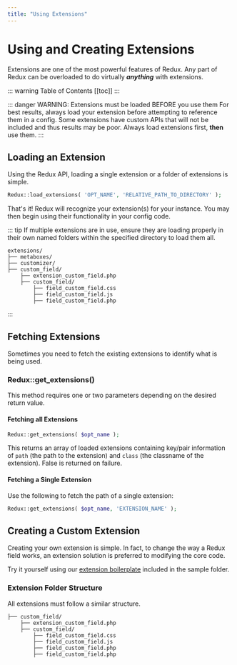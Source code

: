 ```yaml
---
title: "Using Extensions"
---
```


# Using and Creating Extensions
Extensions are one of the most powerful features of Redux. Any part of Redux can be overloaded to do virtually
__***anything***__ with extensions. 

::: warning Table of Contents
[[toc]]
:::

::: danger WARNING: Extensions must be loaded BEFORE you use them
For best results, always load your extension before attempting to reference them in a config. Some extensions have custom APIs that
will not be included and thus results may be poor. Always load extensions first, **then** use them.
:::

## Loading an Extension
Using the Redux API, loading a single extension or a folder of extensions is simple.

```php
Redux::load_extensions( 'OPT_NAME', 'RELATIVE_PATH_TO_DIRECTORY' );
```

That's it! Redux will recognize your extension(s) for your instance.  You may then begin using their functionality in your config code.

::: tip
If multiple extensions are in use, ensure they are loading properly in their own named folders within the specified directory to load them all.

```text
extensions/
├── metaboxes/
├── customizer/
├── custom_field/
    ├── extension_custom_field.php
    ├── custom_field/
        ├── field_custom_field.css
        ├── field_custom_field.js
        ├── field_custom_field.php
```
:::

## Fetching Extensions
Sometimes you need to fetch the existing extensions to identify what is being used. 

### Redux::get_extensions()
This method requires one or two parameters depending on the desired return value.

#### Fetching all Extensions

```php
Redux::get_extensions( $opt_name );
```
This returns an array of loaded extensions containing key/pair information of `path` (the path to the extension) and `class` (the classname of the extension). False is returned on failure.

#### Fetching a Single Extension
Use the following to fetch the path of a single extension:

```php
Redux::get_extensions( $opt_name, 'EXTENSION_NAME' );
```

## Creating a Custom Extension
Creating your own extension is simple. In fact, to change the way a Redux field works, an extension solution is preferred to modifying the core code. 

Try it yourself using our [extension boilerplate](https://github.com/reduxframework/redux-framework/tree/master/sample/extension) included in the sample folder.

### Extension Folder Structure
All extensions must follow a similar structure. 

```text
├── custom_field/
    ├── extension_custom_field.php
    ├── custom_field/
        ├── field_custom_field.css
        ├── field_custom_field.js
        ├── field_custom_field.php
        ├── field_custom_field.php
```
